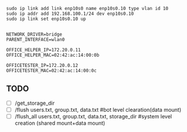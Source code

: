 ```
sudo ip link add link enp10s0 name enp10s0.10 type vlan id 10
sudo ip addr add 192.168.100.1/24 dev enp10s0.10
sudo ip link set enp10s0.10 up


```

```
NETWORK_DRIVER=bridge
PARENT_INTERFACE=wlan0

OFFICE_HELPER_IP=172.20.0.11
OFFICE_HELPER_MAC=02:42:ac:14:00:0b

OFFICETESTER_IP=172.20.0.12
OFFICETESTER_MAC=02:42:ac:14:00:0c

```


## TODO

- [ ] /get_storage_dir
- [ ] /flush users.txt, group.txt, data.txt #bot level clearation(data mount)
- [ ] /flush_all users.txt, group.txt, data.txt, storage_dir #system level creation (shared mount+data mount)
